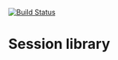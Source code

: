 [![Build Status](https://travis-ci.org/fuelphp/session.png?branch=master)](https://travis-ci.org/fuelphp/session)

# Session library
